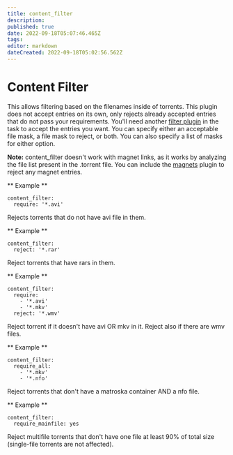 ```yaml
---
title: content_filter
description: 
published: true
date: 2022-09-18T05:07:46.465Z
tags: 
editor: markdown
dateCreated: 2022-09-18T05:02:56.562Z
---
```


# Content Filter
This allows filtering based on the filenames inside of torrents. This plugin does not accept entries on its own, only rejects already accepted entries that do not pass your requirements. You'll need another [filter plugin](/Plugins#Filters) in the task to accept the entries you want. You can specify either an acceptable file mask, a file mask to reject, or both. You can also specify a list of masks for either option.

**Note:** content_filter doesn't work with magnet links, as it works by analyzing the file list present in the .torrent file. You can include the [magnets](/Plugins/magnets) plugin to reject any magnet entries.

** Example **

```
content_filter:
  require: '*.avi'
```

Rejects torrents that do not have avi file in them.

** Example **

```
content_filter:
  reject: '*.rar'
```

Reject torrents that have rars in them.

** Example **

```
content_filter:
  require:
    - '*.avi'
    - '*.mkv'
  reject: '*.wmv'
```

Reject torrent if it doesn't have avi OR mkv in it. Reject also if there are wmv files.

** Example **

```
content_filter:
  require_all: 
    - '*.mkv'
    - '*.nfo'
```

Reject torrents that don't have a matroska container AND a nfo file.

** Example **

```
content_filter:
  require_mainfile: yes
```

Reject multifile torrents that don't have one file at least 90% of total size (single-file torrents are not affected).
